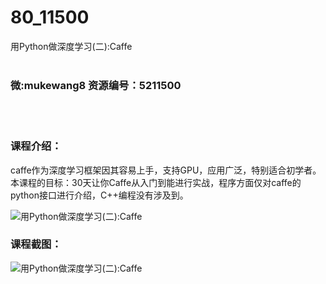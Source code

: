 # 80_11500
用Python做深度学习(二):Caffe
<br/></br>
<h3>微:mukewang8 资源编号：5211500</h3>
<br/></br>
<h3>课程介绍：</h3>
<p>caffe作为深度学习框架因其容易上手，支持GPU，应用广泛，特别适合初学者。本课程的目标：30天让你Caffe从入门到能进行实战，程序方面仅对caffe的<a title="查看与 python 相关的文章" target="_blank">python</a>接口进行介绍，C++编程没有涉及到。</p>
<p><img src="https://www.ko996.com/wp-content/uploads/img/2020/03/2-143-300x215.png" alt="用Python做深度学习(二):Caffe"></p>
<div class="info-desc">
<h3>课程截图：</h3>
<p><img src="https://www.ko996.com/wp-content/uploads/img/2020/03/1-151.png" alt="用Python做深度学习(二):Caffe"></p>


			
</div>

